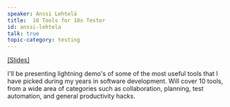 ```yaml
---
speaker: Anssi Lehtelä
title:  10 Tools for 10x Tester
id: anssi-lehtela
talk: true
topic-category: testing
---
```


<a href="http://bit.ly/10xtestertools">[Slides]</a>

 I'll be presenting lightning demo's of some of the most useful tools that I have picked during my years in software development. Will cover 10 tools, from a wide area of categories such as collaboration, planning, test automation, and general productivity hacks.
